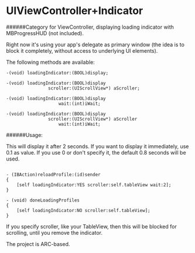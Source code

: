 UIViewController+Indicator
==========================

######Category for ViewController, displaying loading indicator with MBProgressHUD (not included).

Right now it's using your app's delegate as primary window (the idea is to block it completely, without access to underlying UI elements).


The following methods are available:


```objc
-(void) loadingIndicator:(BOOL)display;

-(void) loadingIndicator:(BOOL)display
                scroller:(UIScrollView*) aScroller;

-(void) loadingIndicator:(BOOL)display
                    wait:(int)iWait;

-(void) loadingIndicator:(BOOL)display
                scroller:(UIScrollView*) aScroller
                    wait:(int)iWait;
```

######Usage:

This will display it after 2 seconds. If you want to display it immediately, use 0.1 as value. If you use 0 or don't specify it, the default 0.8 seconds will be used.

```objc

- (IBAction)reloadProfile:(id)sender
{
    [self loadingIndicator:YES scroller:self.tableView wait:2];
}

- (void) doneLoadingProfiles
{
    [self loadingIndicator:NO scroller:self.tableView];
}
```

If you specify scroller, like your TableView, then this will be blocked for scrolling, until you remove the indicator.

The project is ARC-based.
